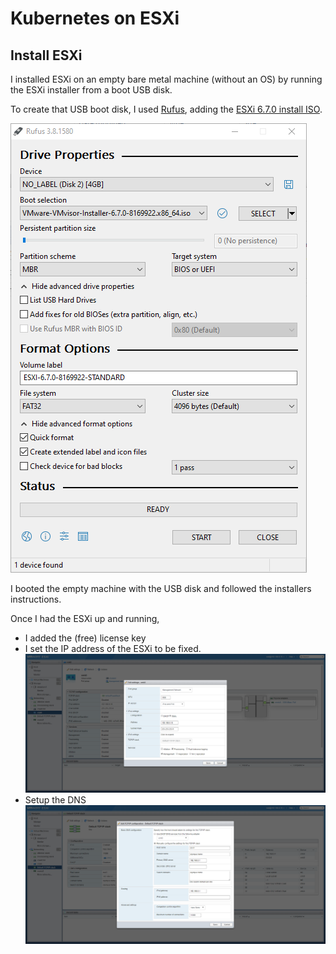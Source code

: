 # Kubernetes on ESXi

## Install ESXi

I installed ESXi on an empty bare metal machine (without an OS) by running the ESXi installer from a boot USB disk.

To create that USB boot disk, I used [Rufus]( https://rufus.ie/ ), adding the [ESXi 6.7.0 install ISO]( https://my.vmware.com/en/web/vmware/evalcenter?p=free-esxi6 ).

![Rufus]( ./images/Rufus.png )

I booted the empty machine with the USB disk and followed the installers instructions.

Once I had the ESXi up and running,

- I added the (free) license key
- I set the IP address of the ESXi to be fixed. ![IP](./images/ESXi-IP.png)
- Setup the DNS
 ![DNS](./images/ESXi-DNS.png)
